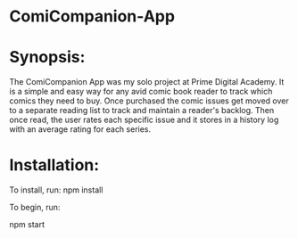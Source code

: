 # ComiCompanion-App


# Synopsis:
The ComiCompanion App was my solo project at Prime Digital Academy. It is a simple and easy way for any avid comic book reader to track which comics they need to buy. Once purchased the comic issues get moved over to a separate reading list to track and maintain a reader's backlog. Then once read, the user rates each specific issue and it stores in a history log with an average rating for each series.


# Installation:
To install, run:
  npm install

To begin, run:
  
  npm start
